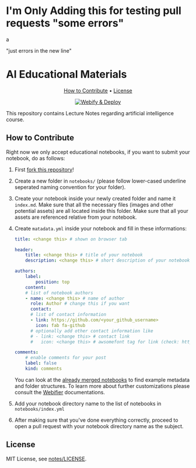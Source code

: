 # I'm Only Adding this for testing pull requests "some errors"

a

"just errors in the new line"


# AI Educational Materials


<p align="center">
  <a href="#how-to-contribute">How to Contribute</a> •
  <a href="#license">License</a>
</p>
<p align="center" markdown="1">
    <a href="https://github.com/sut-ai/notes/actions/workflows/main.yml" >
        <img src="https://github.com/sut-ai/notes/actions/workflows/main.yml/badge.svg?branch=master" alt="Webify & Deploy">
    </a>
</p>

This repository contains Lecture Notes regarding artificial intelligence course. 

## How to Contribute
Right now we only accept educational notebooks, if you want to submit your notebook, do as follows: 
1. First [fork this repository](https://github.com/sut-ai/notes/fork)!
2. Create a new folder in `notebooks/` (please follow lower-cased underline seperated naming convention for your folder).
3. Create your notebook inside your newly created folder and name it `index.md`. Make sure that all the necessary files (images and other potential assets) are all located inside this folder. Make sure that all your assets are referenced relative from your notebook.
4. Create `matadata.yml` inside your notebook and fill in these informations:

    ```yml
    title: <change this> # shown on browser tab
    
    header:
        title: <change this> # title of your notebook
        description: <change this> # short description of your notebook
    
    authors:
        label: 
            position: top
        content:
        # list of notebook authors
        - name: <change this> # name of author
          role: Author # change this if you want
          contact:
          # list of contact information
          - link: https://github.com/<your_github_username>
            icon: fab fa-github
          # optionally add other contact information like  
          # - link: <change this> # contact link
          #   icon: <change this> # awsomefont tag for link (check: https://fontawesome.com/v5.15/icons)

    comments:
        # enable comments for your post
        label: false
        kind: comments
    ```
    You can look at the [already merged notebooks](https://github.com/sut-ai/notes/tree/master/notebooks) to find example metadata and folder structures. To learn more about further customizations please consult the [Webifier](https://github.com/webifier/build/) documentations.
5. Add your notebook directory name to the list of notebooks in `notebooks/index.yml`
6. After making sure that you've done everything correctly, proceed to open a pull request with your notebook directory name as the subject.

## License
MIT License, see [notes/LICENSE](https://github.com/sut-ai/notes/blob/master/LICENSE).
